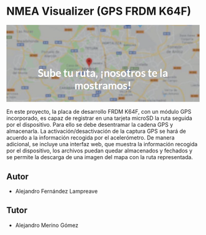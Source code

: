 # NMEA Visualizer (GPS FRDM K64F)
<p align="center"><img src="https://github.com/alejandrolampreave/GPS/blob/master/portada.png" />
</p>
En este proyecto, la placa de desarrollo FRDM K64F, con un módulo GPS incorporado, es capaz de registrar en una tarjeta microSD la ruta seguida por el dispositivo. Para ello se debe desentramar la cadena GPS y almacenarla. La activación/desactivación de la captura GPS se hará de acuerdo a la información recogida por el acelerómetro. De manera adicional, se incluye una interfaz web, que muestra la información recogida por el dispositivo, los archivos puedan quedar almacenados y fechados y se permite la descarga de una imagen del mapa con la ruta representada.

<h2>Autor</h2>
<ul>
<li>Alejandro Fernández Lampreave</li>
</ul>
<h2>Tutor</h2>
<ul>
<li>Alejandro Merino Gómez</li>
</ul>
<br/>
